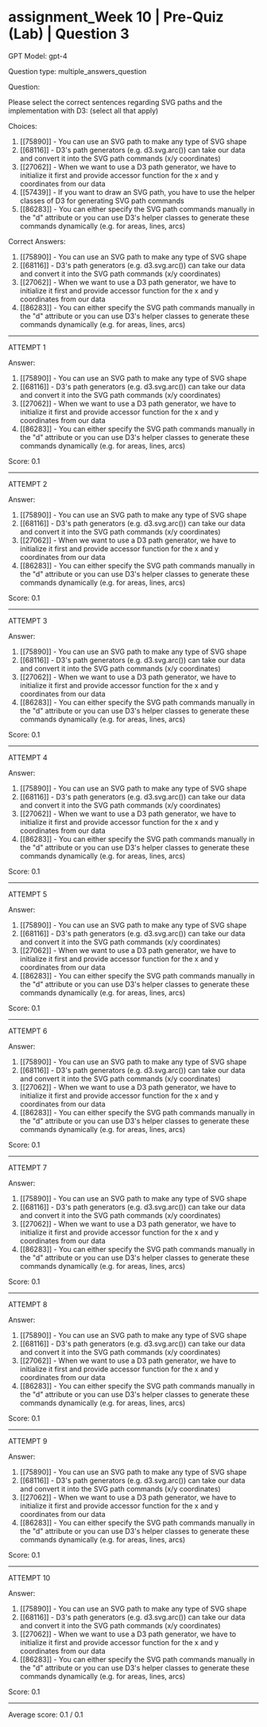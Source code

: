 # assignment_Week 10 | Pre-Quiz (Lab) | Question 3

GPT Model: gpt-4

Question type: multiple_answers_question

Question:
<div><p>Please select the correct sentences regarding SVG paths and the implementation with D3: (select all that apply)</p></div>

Choices:
1. [[75890]] - You can use an SVG path to make any type of SVG shape
2. [[68116]] - D3's path generators (e.g. d3.svg.arc()) can take our data and convert it into the SVG path commands (x/y coordinates)
3. [[27062]] - When we want to use a D3 path generator, we have to initialize it first and provide accessor function for the x and y coordinates from our data
4. [[57439]] - If you want to draw an SVG path, you have to use the helper classes of D3 for generating SVG path commands
5. [[86283]] - You can either specify the SVG path commands manually in the "d" attribute or you can use D3's helper classes to generate these commands dynamically (e.g. for areas, lines, arcs)

Correct Answers:
1. [[75890]] - You can use an SVG path to make any type of SVG shape
2. [[68116]] - D3's path generators (e.g. d3.svg.arc()) can take our data and convert it into the SVG path commands (x/y coordinates)
3. [[27062]] - When we want to use a D3 path generator, we have to initialize it first and provide accessor function for the x and y coordinates from our data
5. [[86283]] - You can either specify the SVG path commands manually in the "d" attribute or you can use D3's helper classes to generate these commands dynamically (e.g. for areas, lines, arcs)

****************************************

ATTEMPT 1

Answer: 
1. [[75890]] - You can use an SVG path to make any type of SVG shape
2. [[68116]] - D3's path generators (e.g. d3.svg.arc()) can take our data and convert it into the SVG path commands (x/y coordinates)
3. [[27062]] - When we want to use a D3 path generator, we have to initialize it first and provide accessor function for the x and y coordinates from our data
5. [[86283]] - You can either specify the SVG path commands manually in the "d" attribute or you can use D3's helper classes to generate these commands dynamically (e.g. for areas, lines, arcs)

Score: 0.1

--------------------

ATTEMPT 2

Answer: 
1. [[75890]] - You can use an SVG path to make any type of SVG shape
2. [[68116]] - D3's path generators (e.g. d3.svg.arc()) can take our data and convert it into the SVG path commands (x/y coordinates)
3. [[27062]] - When we want to use a D3 path generator, we have to initialize it first and provide accessor function for the x and y coordinates from our data
5. [[86283]] - You can either specify the SVG path commands manually in the "d" attribute or you can use D3's helper classes to generate these commands dynamically (e.g. for areas, lines, arcs)

Score: 0.1

--------------------

ATTEMPT 3

Answer: 
1. [[75890]] - You can use an SVG path to make any type of SVG shape
2. [[68116]] - D3's path generators (e.g. d3.svg.arc()) can take our data and convert it into the SVG path commands (x/y coordinates)
3. [[27062]] - When we want to use a D3 path generator, we have to initialize it first and provide accessor function for the x and y coordinates from our data
5. [[86283]] - You can either specify the SVG path commands manually in the "d" attribute or you can use D3's helper classes to generate these commands dynamically (e.g. for areas, lines, arcs)

Score: 0.1

--------------------

ATTEMPT 4

Answer: 
1. [[75890]] - You can use an SVG path to make any type of SVG shape
2. [[68116]] - D3's path generators (e.g. d3.svg.arc()) can take our data and convert it into the SVG path commands (x/y coordinates)
3. [[27062]] - When we want to use a D3 path generator, we have to initialize it first and provide accessor function for the x and y coordinates from our data
5. [[86283]] - You can either specify the SVG path commands manually in the "d" attribute or you can use D3's helper classes to generate these commands dynamically (e.g. for areas, lines, arcs)

Score: 0.1

--------------------

ATTEMPT 5

Answer: 
1. [[75890]] - You can use an SVG path to make any type of SVG shape
2. [[68116]] - D3's path generators (e.g. d3.svg.arc()) can take our data and convert it into the SVG path commands (x/y coordinates)
3. [[27062]] - When we want to use a D3 path generator, we have to initialize it first and provide accessor function for the x and y coordinates from our data
5. [[86283]] - You can either specify the SVG path commands manually in the "d" attribute or you can use D3's helper classes to generate these commands dynamically (e.g. for areas, lines, arcs)

Score: 0.1

--------------------

ATTEMPT 6

Answer: 
1. [[75890]] - You can use an SVG path to make any type of SVG shape
2. [[68116]] - D3's path generators (e.g. d3.svg.arc()) can take our data and convert it into the SVG path commands (x/y coordinates)
3. [[27062]] - When we want to use a D3 path generator, we have to initialize it first and provide accessor function for the x and y coordinates from our data
5. [[86283]] - You can either specify the SVG path commands manually in the "d" attribute or you can use D3's helper classes to generate these commands dynamically (e.g. for areas, lines, arcs)

Score: 0.1

--------------------

ATTEMPT 7

Answer: 
1. [[75890]] - You can use an SVG path to make any type of SVG shape
2. [[68116]] - D3's path generators (e.g. d3.svg.arc()) can take our data and convert it into the SVG path commands (x/y coordinates)
3. [[27062]] - When we want to use a D3 path generator, we have to initialize it first and provide accessor function for the x and y coordinates from our data
5. [[86283]] - You can either specify the SVG path commands manually in the "d" attribute or you can use D3's helper classes to generate these commands dynamically (e.g. for areas, lines, arcs)

Score: 0.1

--------------------

ATTEMPT 8

Answer: 
1. [[75890]] - You can use an SVG path to make any type of SVG shape
2. [[68116]] - D3's path generators (e.g. d3.svg.arc()) can take our data and convert it into the SVG path commands (x/y coordinates)
3. [[27062]] - When we want to use a D3 path generator, we have to initialize it first and provide accessor function for the x and y coordinates from our data
5. [[86283]] - You can either specify the SVG path commands manually in the "d" attribute or you can use D3's helper classes to generate these commands dynamically (e.g. for areas, lines, arcs)

Score: 0.1

--------------------

ATTEMPT 9

Answer: 
1. [[75890]] - You can use an SVG path to make any type of SVG shape
2. [[68116]] - D3's path generators (e.g. d3.svg.arc()) can take our data and convert it into the SVG path commands (x/y coordinates)
3. [[27062]] - When we want to use a D3 path generator, we have to initialize it first and provide accessor function for the x and y coordinates from our data
5. [[86283]] - You can either specify the SVG path commands manually in the "d" attribute or you can use D3's helper classes to generate these commands dynamically (e.g. for areas, lines, arcs)

Score: 0.1

--------------------

ATTEMPT 10

Answer: 
1. [[75890]] - You can use an SVG path to make any type of SVG shape
2. [[68116]] - D3's path generators (e.g. d3.svg.arc()) can take our data and convert it into the SVG path commands (x/y coordinates)
3. [[27062]] - When we want to use a D3 path generator, we have to initialize it first and provide accessor function for the x and y coordinates from our data
5. [[86283]] - You can either specify the SVG path commands manually in the "d" attribute or you can use D3's helper classes to generate these commands dynamically (e.g. for areas, lines, arcs)

Score: 0.1

--------------------

Average score: 0.1 / 0.1
